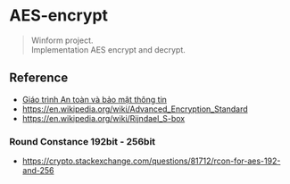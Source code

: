# AES-encrypt
> Winform project.<br />
> Implementation AES encrypt and decrypt.<br />
## Reference
- [Giáo trình An toàn và bảo mật thông tin](https://actvneduvn-my.sharepoint.com/:b:/g/personal/ct030433_actvn_edu_vn/EeDoz5wjKZpDjtRVZgIZNxsBz5s_8GviuJQ-rgaNLv_UQA?e=0JJLSM)
- https://en.wikipedia.org/wiki/Advanced_Encryption_Standard
- https://en.wikipedia.org/wiki/Rijndael_S-box
### Round Constance 192bit - 256bit
- https://crypto.stackexchange.com/questions/81712/rcon-for-aes-192-and-256